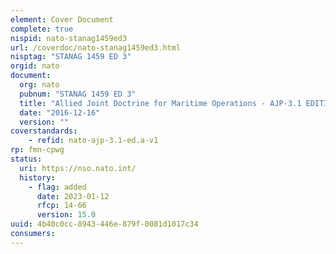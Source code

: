 ```yaml
---
element: Cover Document
complete: true
nispid: nato-stanag1459ed3
url: /coverdoc/nato-stanag1459ed3.html
nisptag: "STANAG 1459 ED 3"
orgid: nato
document:
  org: nato
  pubnum: "STANAG 1459 ED 3"
  title: "Allied Joint Doctrine for Maritime Operations - AJP-3.1 EDITION A"
  date: "2016-12-16"
  version: ""
coverstandards:
    - refid: nato-ajp-3.1-ed.a-v1
rp: fmn-cpwg
status:
  uri: https://nso.nato.int/
  history: 
    - flag: added
      date: 2023-01-12
      rfcp: 14-66
      version: 15.0
uuid: 4b40c0cc-8943-446e-879f-0081d1017c34
consumers:
---
```

